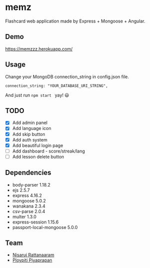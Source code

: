 # memz
Flashcard web application made by Express + Mongoose + Angular.

## Demo ##
https://memzzz.herokuapp.com/

## Usage ##
Change your MongoDB connection_string in config.json file.
```
connection_string: "YOUR_DATABASE_URI_STRING",
```
And just run `npm start ` yay! :smiley:

## TODO ##
- [x] Add admin panel
- [x] Add language icon
- [x] Add skip button
- [x] Add auth system
- [x] Add beautiful login page
- [ ] Add dashboard - score/streak/lang
- [ ] Add lesson delete button

## Dependencies ##
- body-parser 1.18.2
- ejs 2.5.7
- express 4.16.2
- mongoose 5.0.2
- wanakana 2.3.4
- csv-parse 2.0.4
- multer 1.3.0
- express-session 1.15.6
- passport-local-mongoose 5.0.0

## Team ##
- [Nisaruj Rattanaaram](https://github.com/nisaruj)
- [Ploypiti Piyaprapan](https://github.com/ploypiti)
